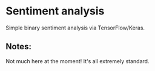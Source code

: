 # Sentiment analysis

Simple binary sentiment analysis via TensorFlow/Keras.

## Notes:

Not much here at the moment! It's all extremely standard.